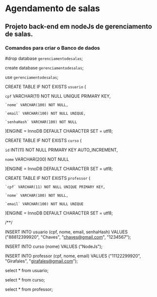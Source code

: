 # Agendamento de salas

## Projeto back-end em nodeJs de gerenciamento de salas.

### Comandos para criar o Banco de dados

#drop database `gerenciamentodesalas`;

create database `gerenciamentodesalas`;

use `gerenciamentodesalas`;

CREATE TABLE IF NOT EXISTS `usuario` (

   `cpf` VARCHAR(11) NOT NULL UNIQUE PRIMARY KEY,
 
    `nome` VARCHAR(100) NOT NULL,
    
    `email` VARCHAR(100) NOT NULL UNIQUE,
    
    `senhaHash` VARCHAR(100) NOT NULL
    
)ENGINE = InnoDB DEFAULT CHARACTER SET = utf8;

CREATE TABLE IF NOT EXISTS `curso` (

  `id` INT(11) NOT NULL PRIMARY KEY AUTO_INCREMENT,
  
  `nome` VARCHAR(200) NOT NULL
  
)ENGINE = InnoDB DEFAULT CHARACTER SET = utf8;

CREATE TABLE IF NOT EXISTS `professor` (

    `cpf` VARCHAR(11) NOT NULL UNIQUE PRIMARY KEY,
    
    `nome` VARCHAR(100) NOT NULL,
    
    `email` VARCHAR(100) NOT NULL UNIQUE
    
)ENGINE = InnoDB DEFAULT CHARACTER SET = utf8;

/**/

INSERT INTO usuario (cpf, nome, email, senhaHash) VALUES ("88812399920", "Chaves", "chaves@gmail.com", "1234567");

INSERT INTO curso (nome) VALUES ("NodeJs");

INSERT INTO professor (cpf, nome, email) VALUES ("11122299920", "Girafales", "girafales@gmail.com");

select * from usuario;

select * from curso;

select * from professor;
